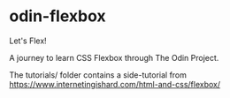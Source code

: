 # odin-flexbox
Let's Flex!

A journey to learn CSS Flexbox through The Odin Project.

The tutorials/ folder contains a side-tutorial from https://www.internetingishard.com/html-and-css/flexbox/